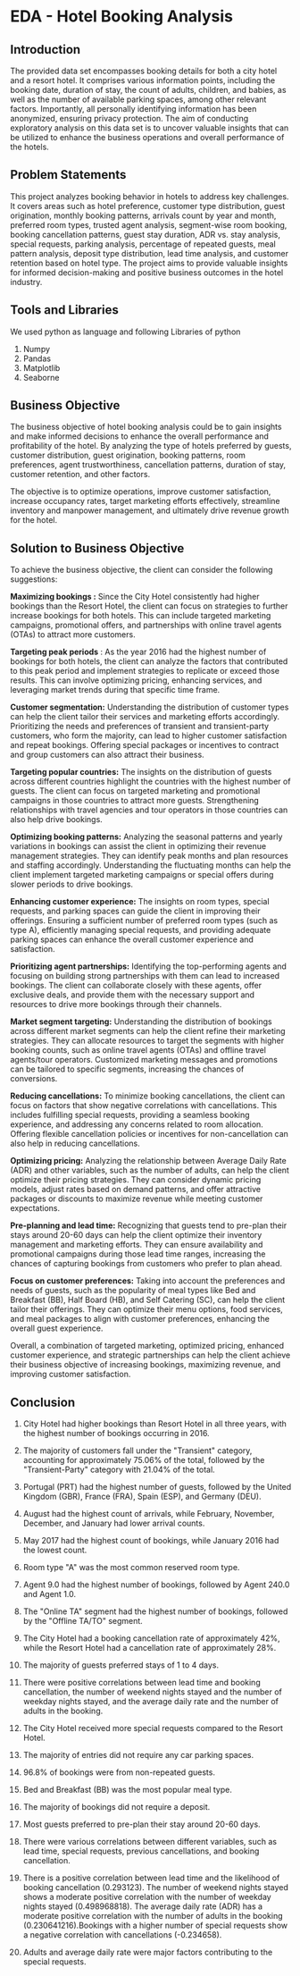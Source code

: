 
# EDA - Hotel Booking Analysis







## Introduction

The provided data set encompasses booking details for both a city hotel and a resort hotel. It comprises various information points, including the booking date, duration of stay, the count of adults, children, and babies, as well as the number of available parking spaces, among other relevant factors. Importantly, all personally identifying information has been anonymized, ensuring privacy protection. The aim of conducting exploratory analysis on this data set is to uncover valuable insights that can be utilized to enhance the business operations and overall performance of the hotels.
## Problem Statements

This project analyzes booking behavior in hotels to address key challenges. It covers areas such as hotel preference, customer type distribution, guest origination, monthly booking patterns, arrivals count by year and month, preferred room types, trusted agent analysis, segment-wise room booking, booking cancellation patterns, guest stay duration, ADR vs. stay analysis, special requests, parking analysis, percentage of repeated guests, meal pattern analysis, deposit type distribution, lead time analysis, and customer retention based on hotel type. The project aims to provide valuable insights for informed decision-making and positive business outcomes in the hotel industry.
## Tools and Libraries

We used python as language and following Libraries of python

1. Numpy
2. Pandas
3. Matplotlib
4. Seaborne
## Business Objective

The business objective of hotel booking analysis could be to gain insights and make informed decisions to enhance the overall performance and profitability of the hotel. By analyzing the type of hotels preferred by guests, customer distribution, guest origination, booking patterns, room preferences, agent trustworthiness, cancellation patterns, duration of stay, customer retention, and other factors.

The objective is to optimize operations, improve customer satisfaction, increase occupancy rates, target marketing efforts effectively, streamline inventory and manpower management, and ultimately drive revenue growth for the hotel.
## Solution to Business Objective

To achieve the business objective, the client can consider the following suggestions:

**Maximizing bookings :** Since the City Hotel consistently had higher bookings than the Resort Hotel, the client can focus on strategies to further increase bookings for both hotels. This can include targeted marketing campaigns, promotional offers, and partnerships with online travel agents (OTAs) to attract more customers.

**Targeting peak periods** : As the year 2016 had the highest number of bookings for both hotels, the client can analyze the factors that contributed to this peak period and implement strategies to replicate or exceed those results. This can involve optimizing pricing, enhancing services, and leveraging market trends during that specific time frame.

**Customer segmentation:** Understanding the distribution of customer types can help the client tailor their services and marketing efforts accordingly. Prioritizing the needs and preferences of transient and transient-party customers, who form the majority, can lead to higher customer satisfaction and repeat bookings. Offering special packages or incentives to contract and group customers can also attract their business.

**Targeting popular countries:** The insights on the distribution of guests across different countries highlight the countries with the highest number of guests. The client can focus on targeted marketing and promotional campaigns in those countries to attract more guests. Strengthening relationships with travel agencies and tour operators in those countries can also help drive bookings.

**Optimizing booking patterns:** Analyzing the seasonal patterns and yearly variations in bookings can assist the client in optimizing their revenue management strategies. They can identify peak months and plan resources and staffing accordingly. Understanding the fluctuating months can help the client implement targeted marketing campaigns or special offers during slower periods to drive bookings.

**Enhancing customer experience:** The insights on room types, special requests, and parking spaces can guide the client in improving their offerings. Ensuring a sufficient number of preferred room types (such as type A), efficiently managing special requests, and providing adequate parking spaces can enhance the overall customer experience and satisfaction.

**Prioritizing agent partnerships:** Identifying the top-performing agents and focusing on building strong partnerships with them can lead to increased bookings. The client can collaborate closely with these agents, offer exclusive deals, and provide them with the necessary support and resources to drive more bookings through their channels.

**Market segment targeting:** Understanding the distribution of bookings across different market segments can help the client refine their marketing strategies. They can allocate resources to target the segments with higher booking counts, such as online travel agents (OTAs) and offline travel agents/tour operators. Customized marketing messages and promotions can be tailored to specific segments, increasing the chances of conversions.

**Reducing cancellations:** To minimize booking cancellations, the client can focus on factors that show negative correlations with cancellations. This includes fulfilling special requests, providing a seamless booking experience, and addressing any concerns related to room allocation. Offering flexible cancellation policies or incentives for non-cancellation can also help in reducing cancellations.

**Optimizing pricing:** Analyzing the relationship between Average Daily Rate (ADR) and other variables, such as the number of adults, can help the client optimize their pricing strategies. They can consider dynamic pricing models, adjust rates based on demand patterns, and offer attractive packages or discounts to maximize revenue while meeting customer expectations.

**Pre-planning and lead time:** Recognizing that guests tend to pre-plan their stays around 20-60 days can help the client optimize their inventory management and marketing efforts. They can ensure availability and promotional campaigns during those lead time ranges, increasing the chances of capturing bookings from customers who prefer to plan ahead.

**Focus on customer preferences:** Taking into account the preferences and needs of guests, such as the popularity of meal types like Bed and Breakfast (BB), Half Board (HB), and Self Catering (SC), can help the client tailor their offerings. They can optimize their menu options, food services, and meal packages to align with customer preferences, enhancing the overall guest experience.

Overall, a combination of targeted marketing, optimized pricing, enhanced customer experience, and strategic partnerships can help the client achieve their business objective of increasing bookings, maximizing revenue, and improving customer satisfaction.
## Conclusion

1. City Hotel had higher bookings than Resort Hotel in all three years, with the highest number of bookings occurring in 2016.

2. The majority of customers fall under the "Transient" category, accounting for approximately 75.06% of the total, followed by the "Transient-Party" category with 21.04% of the total.

3. Portugal (PRT) had the highest number of guests, followed by the United Kingdom (GBR), France (FRA), Spain (ESP), and Germany (DEU).

4. August had the highest count of arrivals, while February, November, December, and January had lower arrival counts.

5. May 2017 had the highest count of bookings, while January 2016 had the lowest count.

6. Room type "A" was the most common reserved room type.

7. Agent 9.0 had the highest number of bookings, followed by Agent 240.0 and Agent 1.0.

8. The "Online TA" segment had the highest number of bookings, followed by the "Offline TA/TO" segment.

9. The City Hotel had a booking cancellation rate of approximately 42%, while the Resort Hotel had a cancellation rate of approximately 28%.

10. The majority of guests preferred stays of 1 to 4 days.

11. There were positive correlations between lead time and booking cancellation, the number of weekend nights stayed and the number of weekday nights stayed, and the average daily rate and the number of adults in the booking.

12. The City Hotel received more special requests compared to the Resort Hotel.

13. The majority of entries did not require any car parking spaces.

14. 96.8% of bookings were from non-repeated guests.

15. Bed and Breakfast (BB) was the most popular meal type.

16. The majority of bookings did not require a deposit.

17. Most guests preferred to pre-plan their stay around 20-60 days.

18. There were various correlations between different variables, such as lead time, special requests, previous cancellations, and booking cancellation.

19. There is a positive correlation between lead time and the likelihood of booking cancellation (0.293123). The number of weekend nights stayed shows a moderate positive correlation with the number of weekday nights stayed (0.498968818). The average daily rate (ADR) has a moderate positive correlation with the number of adults in the booking (0.230641216).Bookings with a higher number of special requests show a negative correlation with cancellations (-0.234658).

20. Adults and average daily rate were major factors contributing to the special requests.
